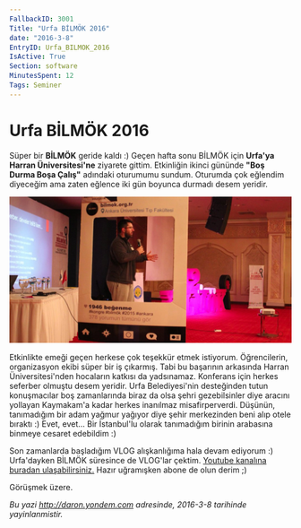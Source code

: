 ```yaml
---
FallbackID: 3001
Title: "Urfa BİLMÖK 2016"
date: "2016-3-8"
EntryID: Urfa_BILMOK_2016
IsActive: True
Section: software
MinutesSpent: 12
Tags: Seminer
---
```

# Urfa BİLMÖK 2016
Süper bir **BİLMÖK** geride kaldı :) Geçen hafta sonu BİLMÖK için **Urfa'ya Harran Üniversitesi'ne** ziyarete gittim. Etkinliğin ikinci gününde **"Boş Durma Boşa Çalış"** adındaki oturumumu sundum. Oturumda çok eğlendim diyeceğim ama zaten eğlence iki gün boyunca durmadı desem yeridir. 

![](media/Urfa_BILMOK_2016/bilmok.jpg)

Etkinlikte emeği geçen herkese çok teşekkür etmek istiyorum. Öğrencilerin, organizasyon ekibi süper bir iş çıkarmış. Tabi bu başarının arkasında Harran Üniversitesi'nden hocaların katkısı da yadsınamaz. Konferans için herkes seferber olmuştu desem yeridir. Urfa Belediyesi'nin desteğinden tutun konuşmacılar boş zamanlarında biraz da olsa şehri gezebilsinler diye aracını yollayan Kaymakam'a kadar herkes inanılmaz misafirperverdi. Düşünün, tanımadığım bir adam yağmur yağıyor diye şehir merkezinden beni alıp otele bıraktı :) Evet, evet... Bir İstanbul'lu olarak tanımadığım birinin arabasına binmeye cesaret edebildim :)

Son zamanlarda başladığım VLOG alışkanlığıma hala devam ediyorum :) Urfa'dayken BİLMÖK süresince de VLOG'lar çektim. [Youtube kanalına buradan ulaşabilirsiniz.](https://youtu.be/y37SaEtfmYg?list=PLoEH73F0Yy5padFdQjI1pUORmgA_jtQ-4) Hazır uğramışken abone de olun derim ;)

Görüşmek üzere.



*Bu yazi http://daron.yondem.com adresinde, 2016-3-8 tarihinde yayinlanmistir.*
